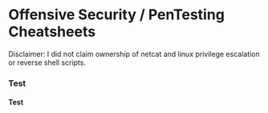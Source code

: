 # Offensive Security / PenTesting Cheatsheets
Disclaimer: I did not claim ownership of netcat and linux privilege escalation or reverse shell scripts.

### Test
#### Test
